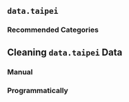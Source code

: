 ## `data.taipei`
### Recommended Categories

## Cleaning `data.taipei` Data
### Manual
### Programmatically
